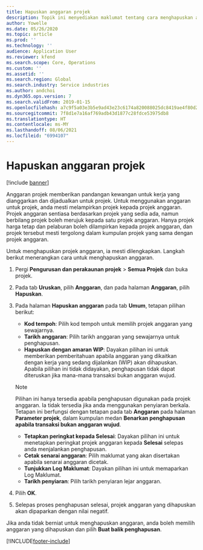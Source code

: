 ```yaml
---
title: Hapuskan anggaran projek
description: Topik ini menyediakan maklumat tentang cara menghapuskan anggaran projek selepas ia selesai.
author: Yowelle
ms.date: 05/26/2020
ms.topic: article
ms.prod: ''
ms.technology: ''
audience: Application User
ms.reviewer: kfend
ms.search.scope: Core, Operations
ms.custom: ''
ms.assetid: ''
ms.search.region: Global
ms.search.industry: Service industries
ms.author: andchoi
ms.dyn365.ops.version: 7
ms.search.validFrom: 2019-01-15
ms.openlocfilehash: a7c9f5a03e3b5e9ad43e23c6174a820088025dc8419ae4f80d247d69e80c8038
ms.sourcegitcommit: 7f8d1e7a16af769adb43d1877c28fdce53975db8
ms.translationtype: HT
ms.contentlocale: ms-MY
ms.lasthandoff: 08/06/2021
ms.locfileid: "6994107"
---
```

# <a name="eliminate-a-project-estimate"></a>Hapuskan anggaran projek

[!include [banner](../includes/banner.md)]

Anggaran projek memberikan pandangan kewangan untuk kerja yang dianggarkan dan dijadualkan untuk projek. Untuk menggunakan anggaran untuk projek, anda mesti melampirkan projek kepada projek anggaran. Projek anggaran sentiasa berdasarkan projek yang sedia ada, namun berbilang projek boleh merujuk kepada satu projek anggaran. Hanya projek harga tetap dan pelaburan boleh dilampirkan kepada projek anggaran, dan projek tersebut mesti tergolong dalam kumpulan projek yang sama dengan projek anggaran.

Untuk menghapuskan projek anggaran, ia mesti dilengkapkan. Langkah berikut menerangkan cara untuk menghapuskan anggaran.

1. Pergi **Pengurusan dan perakaunan projek** > **Semua Projek** dan buka projek. 
2. Pada tab **Uruskan**, pilih **Anggaran**, dan pada halaman **Anggaran**, pilih **Hapuskan**.
3. Pada halaman **Hapuskan anggaran** pada tab **Umum**, tetapan pilihan berikut:

   - **Kod tempoh**: Pilih kod tempoh untuk memilih projek anggaran yang sewajarnya. 
   - **Tarikh anggaran**: Pilih tarikh anggaran yang sewajarnya untuk penghapusan.
   - **Hapuskan dengan amaran WIP**: Dayakan pilihan ini untuk memberikan pemberitahuan apabila anggaran yang dikaitkan dengan kerja yang sedang dijalankan (WIP) akan dihapuskan. Apabila pilihan ini tidak didayakan, penghapusan tidak dapat diteruskan jika mana-mana transaksi bukan anggaran wujud. 
   > [!NOTE]
   > Pilihan ini hanya tersedia apabila penghapusan digunakan pada projek anggaran. Ia tidak tersedia jika anda menggunakan penyiaran berkala. Tetapan ini berfungsi dengan tetapan pada tab **Anggaran** pada halaman **Parameter projek**, dalam kumpulan medan **Benarkan penghapusan apabila transaksi bukan anggaran wujud**.
   - **Tetapkan peringkat kepada Selesai**: Dayakan pilihan ini untuk menetapkan peringkat projek anggaran kepada **Selesai** selepas anda menjalankan penghapusan.
   - **Cetak senarai anggaran**: Pilih maklumat yang akan disertakan apabila senarai anggaran dicetak.
   - **Tunjukkan Log Maklumat**: Dayakan pilihan ini untuk memaparkan Log Maklumat.
   - **Tarikh penyiaran**: Pilih tarikh penyiaran lejar anggaran.

4.  Pilih **OK**.
5. Selepas proses penghapusan selesai, projek anggaran yang dihapuskan akan dipaparkan dengan nilai negatif. 

Jika anda tidak berniat untuk menghapuskan anggaran, anda boleh memilih anggaran yang dihapuskan dan pilih **Buat balik penghapusan**.   


[!INCLUDE[footer-include](../includes/footer-banner.md)]